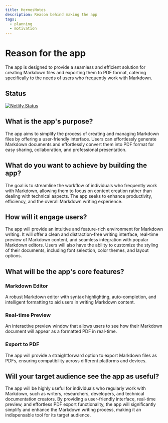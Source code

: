 ```yaml
---
title: HermesNotes
description: Reason behind making the app
tags:
  - planning
  - motivation
---
```


# Reason for the app

The app is designed to provide a seamless and efficient solution for creating Markdown files and exporting them to PDF format, catering specifically to the needs of users who frequently work with Markdown.

## Status

[![Netlify Status](https://api.netlify.com/api/v1/badges/791876b3-c7fe-43c6-850e-6cc486395ba1/deploy-status)](https://app.netlify.com/sites/hermesmd/deploys)

## What is the app's purpose?

The app aims to simplify the process of creating and managing Markdown files by offering a user-friendly interface. Users can effortlessly generate Markdown documents and effortlessly convert them into PDF format for easy sharing, collaboration, and professional presentation.

## What do you want to achieve by building the app?

The goal is to streamline the workflow of individuals who frequently work with Markdown, allowing them to focus on content creation rather than dealing with technical aspects. The app seeks to enhance productivity, efficiency, and the overall Markdown writing experience.

## How will it engage users?

The app will provide an intuitive and feature-rich environment for Markdown writing. It will offer a clean and distraction-free writing interface, real-time preview of Markdown content, and seamless integration with popular Markdown editors. Users will also have the ability to customize the styling of their documents, including font selection, color themes, and layout options.

## What will be the app's core features?

### Markdown Editor

A robust Markdown editor with syntax highlighting, auto-completion, and intelligent formatting to aid users in writing Markdown content.

### Real-time Preview

An interactive preview window that allows users to see how their Markdown document will appear as a formatted PDF in real-time.

### Export to PDF

The app will provide a straightforward option to export Markdown files as PDFs, ensuring compatibility across different platforms and devices.

## Will your target audience see the app as useful?

The app will be highly useful for individuals who regularly work with Markdown, such as writers, researchers, developers, and technical documentation creators. By providing a user-friendly interface, real-time preview, and effortless PDF export functionality, the app will significantly simplify and enhance the Markdown writing process, making it an indispensable tool for its target audience.
